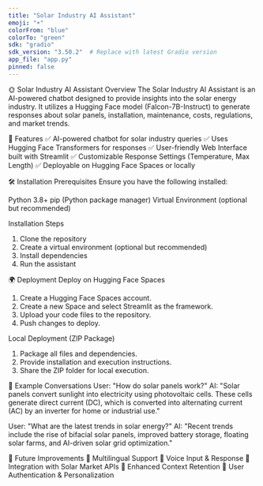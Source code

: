 ```yaml
---
title: "Solar Industry AI Assistant"
emoji: "☀️"
colorFrom: "blue"
colorTo: "green"
sdk: "gradio"
sdk_version: "3.50.2"  # Replace with latest Gradio version
app_file: "app.py"
pinned: false
---
```




🌞 Solar Industry AI Assistant
Overview
The Solar Industry AI Assistant is an AI-powered chatbot designed to provide insights into the solar energy industry. It utilizes a Hugging Face model (Falcon-7B-Instruct) to generate responses about solar panels, installation, maintenance, costs, regulations, and market trends.

🚀 Features
✅ AI-powered chatbot for solar industry queries
✅ Uses Hugging Face Transformers for responses
✅ User-friendly Web Interface built with Streamlit
✅ Customizable Response Settings (Temperature, Max Length)
✅ Deployable on Hugging Face Spaces or locally

🛠️ Installation
Prerequisites
Ensure you have the following installed:

Python 3.8+
pip (Python package manager)
Virtual Environment (optional but recommended)

Installation Steps
1. Clone the repository
2. Create a virtual environment (optional but recommended)
3. Install dependencies
4. Run the assistant

🌍 Deployment
Deploy on Hugging Face Spaces
1. Create a Hugging Face Spaces account.
2. Create a new Space and select Streamlit as the framework.
3. Upload your code files to the repository.
4. Push changes to deploy.

Local Deployment (ZIP Package)
1. Package all files and dependencies.
2. Provide installation and execution instructions.
3. Share the ZIP folder for local execution.


💬 Example Conversations
User: "How do solar panels work?"
AI: "Solar panels convert sunlight into electricity using photovoltaic cells. These cells generate direct current (DC), which is converted into alternating current (AC) by an inverter for home or industrial use."

User: "What are the latest trends in solar energy?"
AI: "Recent trends include the rise of bifacial solar panels, improved battery storage, floating solar farms, and AI-driven solar grid optimization."

🔮 Future Improvements
📌 Multilingual Support
📌 Voice Input & Response
📌 Integration with Solar Market APIs
📌 Enhanced Context Retention
📌 User Authentication & Personalization
